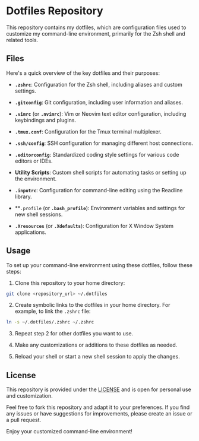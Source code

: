 # Dotfiles Repository

This repository contains my dotfiles, which are configuration files used to customize my command-line environment, primarily for the Zsh shell and related tools.

## Files

Here's a quick overview of the key dotfiles and their purposes:

- **`.zshrc`**: Configuration for the Zsh shell, including aliases and custom settings.

- **`.gitconfig`**: Git configuration, including user information and aliases.

- **`.vimrc`** (or **`.nvimrc`**): Vim or Neovim text editor configuration, including keybindings and plugins.

- **`.tmux.conf`**: Configuration for the Tmux terminal multiplexer.

- **`.ssh/config`**: SSH configuration for managing different host connections.

- **`.editorconfig`**: Standardized coding style settings for various code editors or IDEs.

- **Utility Scripts**: Custom shell scripts for automating tasks or setting up the environment.

- **`.inputrc`**: Configuration for command-line editing using the Readline library.

- **`.profile` (or **`.bash_profile`**): Environment variables and settings for new shell sessions.

- **`.Xresources`** (or **`.Xdefaults`**): Configuration for X Window System applications.

## Usage

To set up your command-line environment using these dotfiles, follow these steps:

1. Clone this repository to your home directory:

```bash
git clone <repository_url> ~/.dotfiles
```

2. Create symbolic links to the dotfiles in your home directory. For example, to link the `.zshrc` file:

```bash
ln -s ~/.dotfiles/.zshrc ~/.zshrc
```

3. Repeat step 2 for other dotfiles you want to use.

4. Make any customizations or additions to these dotfiles as needed.

5. Reload your shell or start a new shell session to apply the changes.

## License

This repository is provided under the [LICENSE](LICENSE) and is open for personal use and customization.

Feel free to fork this repository and adapt it to your preferences. If you find any issues or have suggestions for improvements, please create an issue or a pull request.

Enjoy your customized command-line environment!
